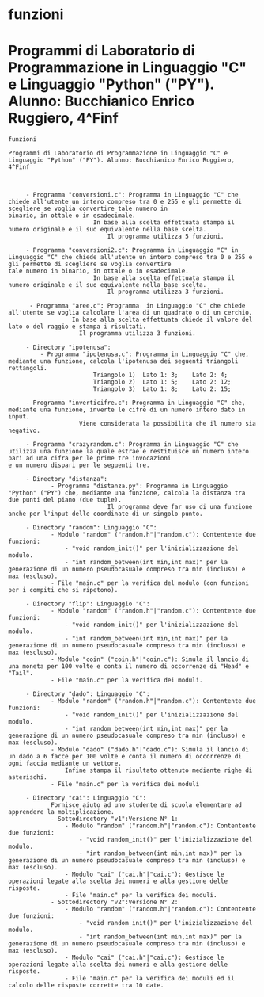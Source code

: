 # funzioni

# Programmi di Laboratorio di Programmazione in Linguaggio "C" e Linguaggio "Python" ("PY"). Alunno: Bucchianico Enrico Ruggiero, 4^Finf


	funzioni

	Programmi di Laboratorio di Programmazione in Linguaggio "C" e Linguaggio "Python" ("PY"). Alunno: Bucchianico Enrico Ruggiero, 4^Finf
	
	
	
		 - Programma "conversioni.c": Programma in Linguaggio "C" che chiede all'utente un intero compreso tra 0 e 255 e gli permette di scegliere se voglia convertire tale numero in 							binario, in ottale o in esadecimale.
		 					In base alla scelta effettuata stampa il numero originale e il suo equivalente nella base scelta.
		 						Il programma utilizza 5 funzioni.
		 						
		 - Programma "conversioni2.c": Programma in Linguaggio "C" in Linguaggio "C" che chiede all'utente un intero compreso tra 0 e 255 e gli permette di scegliere se voglia convertire 							tale numero in binario, in ottale o in esadecimale.
		 					In base alla scelta effettuata stampa il numero originale e il suo equivalente nella base scelta.
		 						Il programma utilizza 3 funzioni.
		 						
		  - Programma "aree.c": Programma  in Linguaggio "C" che chiede all'utente se voglia calcolare l'area di un quadrato o di un cerchio. 
		  			  In base alla scelta effettuata chiede il valore del lato o del raggio e stampa i risultati.
		  			  	Il programma utilizza 3 funzioni.
		  			  	
		 - Directory "ipotenusa":
		 	 - Programma "ipotenusa.c": Programma in Linguaggio "C" che, mediante una funzione, calcola l'ipotenusa dei seguenti triangoli rettangoli.
							Triangolo 1)  Lato 1: 3;    Lato 2: 4;
							Triangolo 2)  Lato 1: 5;    Lato 2: 12;
							Triangolo 3)  Lato 1: 8;    Lato 2: 15;
							
		 - Programma "inverticifre.c": Programma in Linguaggio "C" che, mediante una funzione, inverte le cifre di un numero intero dato in input.
		 				Viene considerata la possibilità che il numero sia negativo.
		 				
		 - Programma "crazyrandom.c": Programma in Linguaggio "C" che utilizza una funzione la quale estrae e restituisce un numero intero pari ad una cifra per le prime tre invocazioni 							e un numero dispari per le seguenti tre.
		 
		 - Directory "distanza":
			 	- Programma "distanza.py": Programma in Linguaggio "Python" ("PY") che, mediante una funzione, calcola la distanza tra due punti del piano (due tuple). 
			 					Il programma deve far uso di una funzione anche per l'input delle coordinate di un singolo punto.
			 					
		 - Directory "random": Linguaggio "C":
		 		- Modulo "random" ("random.h"|"random.c"): Contentente due funzioni:
		 			- "void random_init()" per l'inizializzazione del modulo.
		 			- "int random_between(int min,int max)" per la generazione di un numero pseudocasuale compreso tra min (incluso) e max (escluso).
		 		- File "main.c" per la verifica del modulo (con funzioni per i compiti che si ripetono).
		 		
		 - Directory "flip": Linguaggio "C":
		 		- Modulo "random" ("random.h"|"random.c"): Contentente due funzioni:
		 			- "void random_init()" per l'inizializzazione del modulo.
		 			- "int random_between(int min,int max)" per la generazione di un numero pseudocasuale compreso tra min (incluso) e max (escluso).
		 		- Modulo "coin" ("coin.h"|"coin.c"): Simula il lancio di una moneta per 100 volte e conta il numero di occorrenze di "Head" e "Tail".
		 		- File "main.c" per la verifica dei moduli.
		 		
		 - Directory "dado": Linguaggio "C":
		 		- Modulo "random" ("random.h"|"random.c"): Contentente due funzioni:
		 			- "void random_init()" per l'inizializzazione del modulo.
		 			- "int random_between(int min,int max)" per la generazione di un numero pseudocasuale compreso tra min (incluso) e max (escluso).
		 		- Modulo "dado" ("dado.h"|"dado.c"): Simula il lancio di un dado a 6 facce per 100 volte e conta il numero di occorrenze di ogni faccia mediante un vettore.
		 			Infine stampa il risultato ottenuto mediante righe di asterischi.
		 		- File "main.c" per la verifica dei moduli
		 		
		 - Directory "cai": Linguaggio "C":
		 		Fornisce aiuto ad uno studente di scuola elementare ad apprendere la moltiplicazione.
		 		- Sottodirectory "v1":Versione N° 1:
		 			- Modulo "random" ("random.h"|"random.c"): Contentente due funzioni:
		 				- "void random_init()" per l'inizializzazione del modulo.
		 				- "int random_between(int min,int max)" per la generazione di un numero pseudocasuale compreso tra min (incluso) e max (escluso).
		 			- Modulo "cai" ("cai.h"|"cai.c"): Gestisce le operazioni legate alla scelta dei numeri e alla gestione delle risposte.
		 			- File "main.c" per la verifica dei moduli.
		 		- Sottodirectory "v2":Versione N° 2:
		 			- Modulo "random" ("random.h"|"random.c"): Contentente due funzioni:
		 				- "void random_init()" per l'inizializzazione del modulo.
		 				- "int random_between(int min,int max)" per la generazione di un numero pseudocasuale compreso tra min (incluso) e max (escluso).
		 			- Modulo "cai" ("cai.h"|"cai.c"): Gestisce le operazioni legate alla scelta dei numeri e alla gestione delle risposte.
		 			- File "main.c" per la verifica dei moduli ed il calcolo delle risposte corrette tra 10 date.